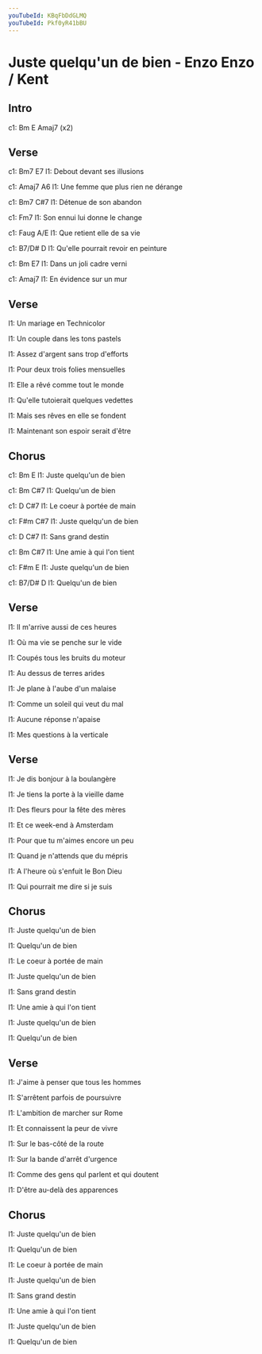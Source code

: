 ```yaml
---
youTubeId: KBqFbDdGLMQ
youTubeId: Pkf0yR41bBU
---
```


# Juste quelqu'un de bien - Enzo Enzo / Kent

## Intro
c1: Bm   E   Amaj7  (x2)

## Verse

c1: Bm7                    E7
l1: Debout devant ses illusions

c1:                              Amaj7   A6
l1: Une femme que plus rien ne dérange

c1: Bm7     C#7
l1: Détenue de son abandon

c1:                        Fm7
l1: Son ennui lui donne le change
 
c1: Faug                   A/E
l1: Que retient elle de sa vie

c1:                            B7/D#   D 
l1: Qu'elle pourrait revoir en peinture

c1: Bm                    E7
l1: Dans un joli cadre verni

c1:                    Amaj7
l1: En évidence sur un mur
 


## Verse

l1: Un mariage en Technicolor

l1: Un couple dans les tons pastels

l1: Assez d'argent sans trop d'efforts

l1: Pour deux trois folies mensuelles
 
l1: Elle a rêvé comme tout le monde

l1: Qu'elle tutoierait quelques vedettes

l1: Mais ses rêves en elle se fondent

l1: Maintenant son espoir serait d'être
 
 
## Chorus

c1:       Bm           E
l1: Juste quelqu'un de bien

c1: Bm           C#7
l1: Quelqu'un de bien

c1:          D           C#7
l1: Le coeur à portée de main

c1: F#m                C#7
l1:  Juste quelqu'un de bien

c1: D            C#7
l1: Sans grand destin

c1:      Bm             C#7
l1: Une amie à qui l'on tient

c1: F#m                 E
l1:  Juste quelqu'un de bien

c1:              B7/D#   D 
l1: Quelqu'un de bien
 
 
## Verse

l1: Il m'arrive aussi de ces heures

l1: Où ma vie se penche sur le vide

l1: Coupés tous les bruits du moteur

l1: Au dessus de terres arides
 
l1: Je plane à l'aube d'un malaise

l1: Comme un soleil qui veut du mal

l1: Aucune réponse n'apaise

l1: Mes questions à la verticale
 
 
## Verse

l1: Je dis bonjour à la boulangère

l1: Je tiens la porte à la vieille dame

l1: Des fleurs pour la fête des mères

l1: Et ce week-end à Amsterdam
 
l1: Pour que tu m'aimes encore un peu

l1: Quand je n'attends que du mépris

l1: A l'heure où s'enfuit le Bon Dieu

l1: Qui pourrait me dire si je suis
 
 
## Chorus

l1: Juste quelqu'un de bien

l1: Quelqu'un de bien

l1: Le coeur à portée de main

l1: Juste quelqu'un de bien

l1: Sans grand destin

l1: Une amie à qui l'on tient

l1: Juste quelqu'un de bien

l1: Quelqu'un de bien
 
 
## Verse

l1: J'aime à penser que tous les hommes

l1: S'arrêtent parfois de poursuivre

l1: L'ambition de marcher sur Rome

l1: Et connaissent la peur de vivre
 
l1: Sur le bas-côté de la route

l1: Sur la bande d'arrêt d'urgence

l1: Comme des gens qul parlent et qui doutent

l1: D'être au-delà des apparences
 
 
## Chorus


l1: Juste quelqu'un de bien

l1: Quelqu'un de bien

l1: Le coeur à portée de main

l1: Juste quelqu'un de bien

l1: Sans grand destin

l1: Une amie à qui l'on tient

l1: Juste quelqu'un de bien

l1: Quelqu'un de bien
